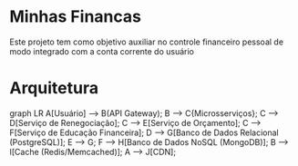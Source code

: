 # Minhas Financas
Este projeto tem como objetivo auxiliar no controle financeiro pessoal de modo integrado com a conta corrente do usuário

# Arquitetura
graph LR
    A[Usuário] --> B(API Gateway);
    B --> C{Microsserviços};
    C --> D[Serviço de Renegociação];
    C --> E[Serviço de Orçamento];
    C --> F[Serviço de Educação Financeira];
    D --> G[Banco de Dados Relacional (PostgreSQL)];
    E --> G;
    F --> H[Banco de Dados NoSQL (MongoDB)];
    B --> I[Cache (Redis/Memcached)];
    A --> J[CDN];
